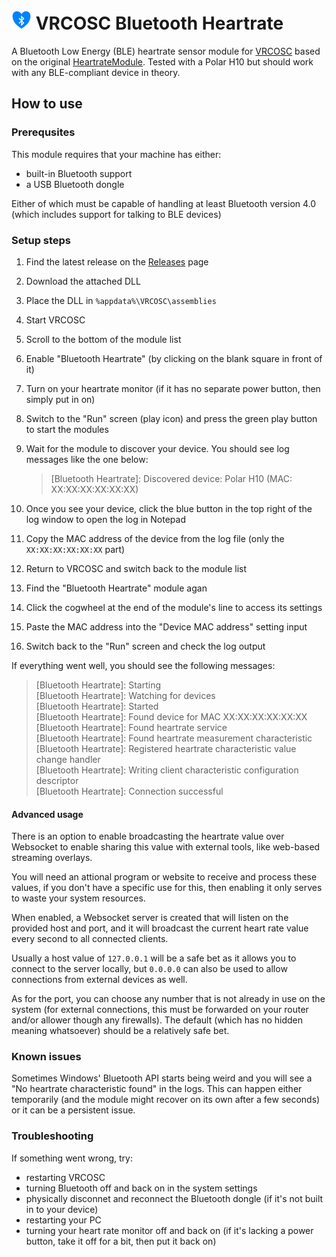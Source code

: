 <h1><img src="BluetoothHeartrateModule/logo/logo.png" width="32"> VRCOSC Bluetooth Heartrate</h1>

A Bluetooth Low Energy (BLE) heartrate sensor module for [VRCOSC] based on the original [HeartrateModule].
 Tested with a Polar H10 but should work with any BLE-compliant device in theory.

[VRCOSC]: https://github.com/VolcanicArts/VRCOSC
[HeartrateModule]: https://github.com/VolcanicArts/VRCOSC/blob/2022.1219.0/VRCOSC.Game/Modules/Modules/Heartrate/HeartRateModule.cs

## How to use

### Prerequsites

This module requires that your machine has either:
* built-in Bluetooth support
* a USB Bluetooth dongle

Either of which must be capable of handling at least Bluetooth version 4.0 (which includes support for talking to BLE devices)

### Setup steps

1. Find the latest release on the [Releases] page
2. Download the attached DLL
3. Place the DLL in `%appdata%\VRCOSC\assemblies`
4. Start VRCOSC
5. Scroll to the bottom of the module list
6. Enable "Bluetooth Heartrate" (by clicking on the blank square in front of it)
7. Turn on your heartrate monitor (if it has no separate power button, then simply put in on)
8. Switch to the "Run" screen (play icon) and press the green play button to start the modules
9. Wait for the module to discover your device. You should see log messages like the one below:

    > \[Bluetooth Heartrate]: Discovered device: Polar H10 (MAC: XX:XX:XX:XX:XX:XX)

10. Once you see your device, click the blue button in the top right of the log window to open the log in Notepad
11. Copy the MAC address of the device from the log file (only the `XX:XX:XX:XX:XX:XX` part)
12. Return to VRCOSC and switch back to the module list
13. Find the "Bluetooth Heartrate" module agan
14. Click the cogwheel at the end of the module's line to access its settings
15. Paste the MAC address into the "Device MAC address" setting input
16. Switch back to the "Run" screen and check the log output

If everything went well, you should see the following messages:

> \[Bluetooth Heartrate]: Starting<br>
> \[Bluetooth Heartrate]: Watching for devices<br>
> \[Bluetooth Heartrate]: Started<br>
> \[Bluetooth Heartrate]: Found device for MAC XX:XX:XX:XX:XX:XX<br>
> \[Bluetooth Heartrate]: Found heartrate service<br>
> \[Bluetooth Heartrate]: Found heartrate measurement characteristic<br>
> \[Bluetooth Heartrate]: Registered heartrate characteristic value change handler<br>
> \[Bluetooth Heartrate]: Writing client characteristic configuration descriptor<br>
> \[Bluetooth Heartrate]: Connection successful

[Releases]: https://github.com/DJDavid98/VRCOSC-BluetoothHeartrate/releases

#### Advanced usage

There is an option to enable broadcasting the heartrate value over Websocket to enable sharing this value with external tools, like web-based streaming overlays.

You will need an attional program or website to receive and process these values, if you don't have a specific use for this, then enabling it only serves to waste your system resources.

When enabled, a Websocket server is created that will listen on the provided host and port, and it will broadcast the current heart rate value every second to all connected clients.

Usually a host value of `127.0.0.1` will be a safe bet as it allows you to connect to the server locally, but `0.0.0.0` can also be used to allow connections from external devices as well.

As for the port, you can choose any number that is not already in use on the system (for external connections, this must be forwarded on your router and/or allower though any firewalls). The default (which has no hidden meaning whatsoever) should be a relatively safe bet.

### Known issues

Sometimes Windows' Bluetooth API starts being weird and you will see a "No heartrate characteristic found" in the logs.
This can happen either temporarily (and the module might recover on its own after a few seconds) or it can be a persistent issue.

### Troubleshooting

If something went wrong, try:
* restarting VRCOSC
* turning Bluetooth off and back on in the system settings
* physically disconnet and reconnect the Bluetooth dongle (if it's not built in to your device)
* restarting your PC
* turning your heart rate monitor off and back on (if it's lacking a power button, take it off for a bit, then put it back on)
